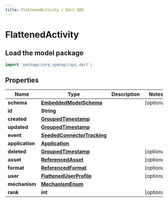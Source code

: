 ```yaml
---
title: FlattenedActivity | Dart SDK
---
```


# FlattenedActivity

## Load the model package
```dart
import 'package:core_openapi/api.dart';
```

## Properties
Name | Type | Description | Notes
------------ | ------------- | ------------- | -------------
**schema** | [**EmbeddedModelSchema**](EmbeddedModelSchema) |  | [optional] 
**id** | **String** |  | 
**created** | [**GroupedTimestamp**](GroupedTimestamp) |  | 
**updated** | [**GroupedTimestamp**](GroupedTimestamp) |  | 
**event** | [**SeededConnectorTracking**](SeededConnectorTracking) |  | 
**application** | [**Application**](Application) |  | 
**deleted** | [**GroupedTimestamp**](GroupedTimestamp) |  | [optional] 
**asset** | [**ReferencedAsset**](ReferencedAsset) |  | [optional] 
**format** | [**ReferencedFormat**](ReferencedFormat) |  | [optional] 
**user** | [**FlattenedUserProfile**](FlattenedUserProfile) |  | [optional] 
**mechanism** | [**MechanismEnum**](MechanismEnum) |  | 
**rank** | **int** |  | [optional] 




